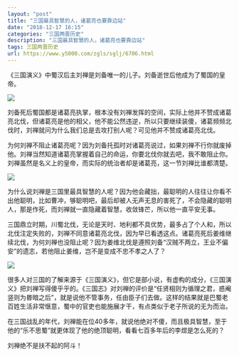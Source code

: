 ```yaml
---
layout: "post"
title: "三国最具智慧的人，诸葛亮也要靠边站"
date: "2018-12-17 16:15"
categories: "三国两晋历史"
description: "三国最具智慧的人，诸葛亮也要靠边站"
tags: 三国两晋历史
url: https://www.y5000.com/zgls/sglj/6706.html
---
```






《三国演义》中蜀汉后主刘禅是刘备唯一的儿子。刘备逝世后他成为了蜀国的皇帝。

![](https://img.y5000.com/uploads/allimg/161207/1353035N3-0.jpg)

刘备死后蜀国都是诸葛亮执掌，根本没有刘禅发挥的空间，实际上他并不赞成诸葛亮北伐，但诸葛亮是他的相父，他不能公然违逆，所以只要继续装傻，诸葛频频北伐时，刘禅就问为什么我们总是去攻打别人呢？可见他并不赞成诸葛亮北伐。

为何刘禅不阻止诸葛亮呢？因为刘备托孤时对诸葛亮说过，如果刘禅不行你就废掉他。刘禅当然知道诸葛亮掌握着自己的命运，你要北伐你就去吧，我不敢阻止你。刘禅虽然是名义上的皇帝，而实际的统治者却是诸葛亮，这一节刘禅比谁都清楚。

![](https://img.y5000.com/uploads/allimg/161207/13530322Z-1.jpg)

为什么说刘禅是三国里最具智慧的人呢？因为他会藏拙，最聪明的人往往让你看不出他聪明，比如曹冲，够聪明吧，最后却被人无声无息的害死了，不会隐藏的聪明人，那是作死，而刘禅就一直隐藏着智慧，收敛锋芒，所以他一直平安无事。

三国鼎立时期，川蜀北伐，无论是天时、地利都不具优势，最多占了个人和，所以北伐注定失败的，刘禅不同意诸葛亮北伐，因为早已看透这点。诸葛亮死后姜维继续北伐，为何刘禅也没阻止呢？因为姜维北伐是遵照刘备“汉贼不两立，王业不偏安”的遗志，若他阻止姜维，岂不是变成不忠不孝之人了？

![](https://img.y5000.com/uploads/allimg/161207/135303G38-2.jpg)

很多人对三国的了解来源于《三国演义》，但它是部小说，有虚构的成分，《三国演义》把刘禅写得傻乎乎的。《三国志》对刘禅的评价是“任贤相则为循理之君，惑阉竖则为昬暗之后”，就是说他不管事务，任由臣子们去做。这样的结果就是巴蜀老百姓生活非常惬意，蜀中的官吏也能施展才干，有点类似于老子所说的无为而治。

在三国战乱的年代，刘禅能在位40多年，就说他绝对不傻，而且极具智慧，至于他的“乐不思蜀”就更体现了他的绝顶聪明，看看七百多年后的李煜是怎么死的？

刘禅绝不是扶不起的阿斗！
